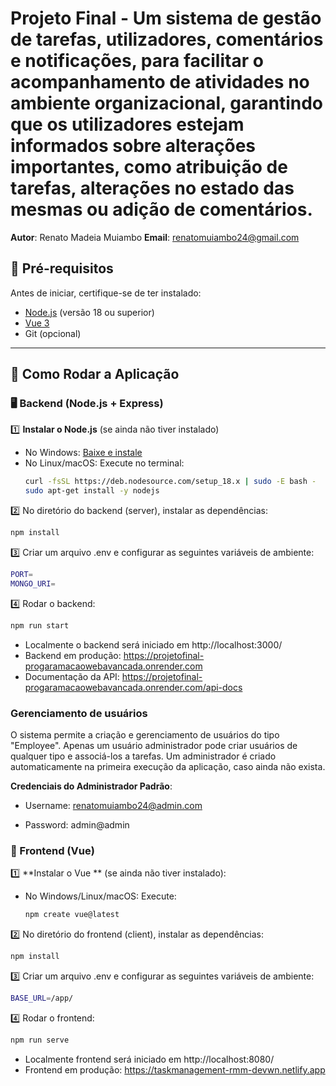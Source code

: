 # Projeto Final - Um sistema de gestão de tarefas, utilizadores, comentários e notificações, para facilitar o acompanhamento de atividades no ambiente organizacional, garantindo que os utilizadores estejam informados sobre alterações importantes, como atribuição de tarefas, alterações no estado das mesmas ou adição de comentários.
**Autor**: Renato Madeia Muiambo
**Email**: renatomuiambo24@gmail.com
## 📌 Pré-requisitos

Antes de iniciar, certifique-se de ter instalado:  

- [Node.js](https://nodejs.org/) (versão 18 ou superior)  
- [Vue 3](https://vuejs.org/)  
- Git (opcional)  

---

## 🔧 Como Rodar a Aplicação  
### 🖥️ Backend (Node.js + Express)
1️⃣ **Instalar o Node.js** (se ainda não tiver instalado)  
   - No Windows: [Baixe e instale](https://nodejs.org/)  
   - No Linux/macOS: Execute no terminal:  
     ```sh
     curl -fsSL https://deb.nodesource.com/setup_18.x | sudo -E bash -
     sudo apt-get install -y nodejs
     ```

2️⃣ No diretório do backend (server), instalar as dependências:  

```sh
npm install
```
3️⃣ Criar um arquivo .env e configurar as seguintes variáveis de ambiente:
```sh
PORT=
MONGO_URI=
```
4️⃣ Rodar o backend:
```sh
npm run start 
```

- Localmente o backend será iniciado em http://localhost:3000/
- Backend em produção: https://projetofinal-progaramacaowebavancada.onrender.com
- Documentação da API: https://projetofinal-progaramacaowebavancada.onrender.com/api-docs

### Gerenciamento de usuários

O sistema permite a criação e gerenciamento de usuários do tipo "Employee". Apenas um usuário administrador pode criar usuários de qualquer tipo e associá-los a tarefas. Um administrador é criado automaticamente na primeira execução da aplicação, caso ainda não exista.

**Credenciais do Administrador Padrão**:

- Username: renatomuiambo24@admin.com

- Password: admin@admin

### 🎨 Frontend (Vue)
1️⃣ **Instalar o Vue ** (se ainda não tiver instalado):
  - No Windows/Linux/macOS: Execute:
     ```sh
     npm create vue@latest
     ```
2️⃣ No diretório do frontend (client), instalar as dependências:
```sh
npm install
```
3️⃣ Criar um arquivo .env e configurar as seguintes variáveis de ambiente:
```sh
BASE_URL=/app/
```
4️⃣ Rodar o frontend:
```sh
npm run serve 
```
- Localmente frontend será iniciado em http://localhost:8080/
- Frontend em produção: https://taskmanagement-rmm-devwn.netlify.app

